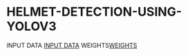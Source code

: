 # HELMET-DETECTION-USING-YOLOV3
INPUT DATA [INPUT DATA](https://drive.google.com/drive/folders/1UBc8c9fWaw_ysJCmNyRu0lgrsKWMkRsD?usp=sharing)
WEIGHTS[WEIGHTS](https://drive.google.com/file/d/1C5zrNaL7b5AmgvGMHApQYGhszxhAblI0/view?usp=sharing)

